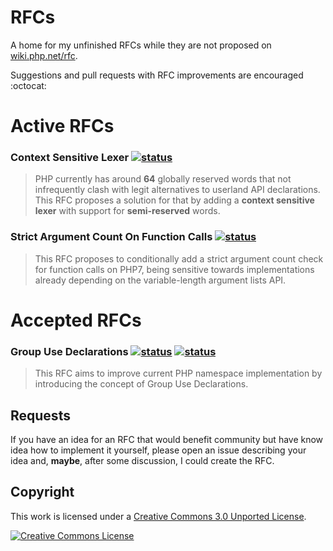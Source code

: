 # RFCs

A home for my unfinished RFCs while they are not proposed on [wiki.php.net/rfc](https://wiki.php.net/rfc).

Suggestions and pull requests with RFC improvements are encouraged :octocat:

# Active RFCs

### Context Sensitive Lexer [![status](https://img.shields.io/badge/Status-Voting-green.svg?style=flat-square)](https://wiki.php.net/rfc/context_sensitive_lexer)

> PHP currently has around **64** globally reserved words that not infrequently clash with legit alternatives to userland API declarations. This RFC proposes a solution for that by adding a **context sensitive lexer** with support for **semi-reserved** words.

### Strict Argument Count On Function Calls [![status](https://img.shields.io/badge/Status-Discussion-yellow.svg?style=flat-square)](https://wiki.php.net/rfc/strict_argcount)

> This RFC proposes to conditionally add a strict argument count check for function calls on PHP7, being sensitive towards implementations already depending on the variable-length argument lists API.

# Accepted RFCs

### Group Use Declarations [![status](https://img.shields.io/badge/Status-Accepted-green.svg?style=flat-square)](https://wiki.php.net/rfc/group_use_declarations) [![status](https://img.shields.io/badge/Merged-✓-grey.svg?style=flat-square)](https://github.com/php/php-src/pull/1005)

> This RFC aims to improve current PHP namespace implementation by introducing the concept of Group Use Declarations.

## Requests

If you have an idea for an RFC that would benefit community but have know idea how to implement it yourself, please open an issue describing your idea and, **maybe**, after some discussion, I could create the RFC.

## Copyright

This work is licensed under a [Creative Commons 3.0 Unported License](http://creativecommons.org/licenses/by-nc-sa/3.0/).

<a rel="license" href="http://creativecommons.org/licenses/by-nc-sa/3.0/">
    <img alt="Creative Commons License" src="https://i.creativecommons.org/l/by-nc-sa/3.0/88x31.png" />
</a>
